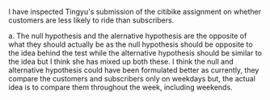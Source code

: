 I have inspected Tingyu's submission of the citibike assignment on whether customers are less likely to ride than subscribers.

a. The null hypothesis and the alernative hypothesis are the opposite of what they should actually be as the null hypothesis should be opposite to the idea behind the test while the alternative hypothesis should be similar to the idea but I think she has mixed up both these.
I think the null and alternative hypothesis could have been formulated better as currently, they compare the customers and subscribers only on weekdays but, the actual idea is to compare them throughout the week, including weekends.
